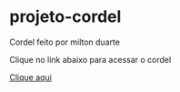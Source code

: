 # projeto-cordel
 Cordel feito por milton duarte

Clique no link abaixo para acessar o cordel

 <a href="https://gabriellnascimento.github.io/projeto-cordel/">Clique aqui</a>
